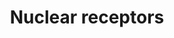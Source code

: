 ---
annotations:
- type: Pathway Ontology
  value: transcription factor mediated signaling pathway
authors:
- MaintBot
- AlexanderPico
- Ddigles
- Mkutmon
- Eweitz
description: 'Nuclear receptors are a class of proteins found within the interior
  of cells that are responsible for sensing the presence of steroid and thyroid hormones
  and certain other molecules. In response, these receptors work in concert with other
  proteins to regulate the expression of specific genes thereby controlling the development,
  homeostasis, and metabolism of the organism. Nuclear receptors have the ability
  to directly bind to DNA and regulate the expression of adjacent genes, hence these
  receptors are classified as transcription factors. The regulation of gene expression
  by nuclear receptors only happens when a liganda molecule which affects the receptor''s
  behavioris present. More specifically, ligand binding to a nuclear receptor results
  in a conformational change in the receptor which in turn activates the receptor
  resulting in up-regulation of gene expression. A unique property of nuclear receptors
  which differentiate them from other classes of receptors is their ability to directly
  interact with and control the expression of genomic DNA. Consequently nuclear receptors
  play key roles in both embryonic development and adult homeostasis. Source: Wikipedia
  ([[wikipedia:Nuclear_receptor]])'
last-edited: 2021-05-21
organisms:
- Bos taurus
redirect_from:
- /index.php/Pathway:WP1068
- /instance/WP1068
schema-jsonld:
- '@context': https://schema.org/
  '@id': https://wikipathways.github.io/pathways/WP1068.html
  '@type': Dataset
  creator:
    '@type': Organization
    name: WikiPathways
  description: 'Nuclear receptors are a class of proteins found within the interior
    of cells that are responsible for sensing the presence of steroid and thyroid
    hormones and certain other molecules. In response, these receptors work in concert
    with other proteins to regulate the expression of specific genes thereby controlling
    the development, homeostasis, and metabolism of the organism. Nuclear receptors
    have the ability to directly bind to DNA and regulate the expression of adjacent
    genes, hence these receptors are classified as transcription factors. The regulation
    of gene expression by nuclear receptors only happens when a liganda molecule which
    affects the receptor''s behavioris present. More specifically, ligand binding
    to a nuclear receptor results in a conformational change in the receptor which
    in turn activates the receptor resulting in up-regulation of gene expression.
    A unique property of nuclear receptors which differentiate them from other classes
    of receptors is their ability to directly interact with and control the expression
    of genomic DNA. Consequently nuclear receptors play key roles in both embryonic
    development and adult homeostasis. Source: Wikipedia ([[wikipedia:Nuclear_receptor]])'
  keywords:
  - GR-A
  - RARB
  - NR2F1
  - NR0B1
  - VDR
  - PPARA
  - NR1H2
  - progesterone
  - NR2F2
  - THRB
  - RXRG
  - NR5A2
  - NR4A2
  - PPARD
  - THRA
  - RXRB
  - NR1H3
  - NR1I2
  - NR4A1
  - NR1I3
  - ESRRB
  - estrogen
  - RARA
  - NR2E1
  - RORC
  - NR2C2
  - RARG
  - acid
  - AR
  - ROR1
  - RXRA
  - HNF4A
  - ESRRA
  - NR2F6
  - PGR
  - NR5A1
  - ESR1
  - ESR2
  - RORA
  - d3 vitamins
  - PPARG
  - Oxysterols
  - retinoic
  - NR1D2
  license: CC0
  name: Nuclear receptors
seo: CreativeWork
title: Nuclear receptors
wpid: WP1068
---